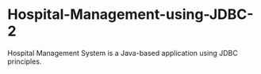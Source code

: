 # Hospital-Management-using-JDBC-2
Hospital Management System is a Java-based application using JDBC principles.
